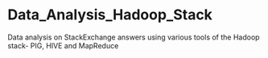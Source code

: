 # Data_Analysis_Hadoop_Stack
Data analysis on StackExchange answers using various tools of the Hadoop stack- PIG, HIVE and MapReduce
